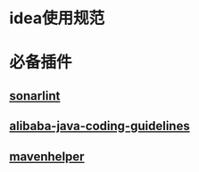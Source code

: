 # idea使用规范

# 必备插件

## [sonarlint](https://www.sonarlint.org/intellij/)

## [alibaba-java-coding-guidelines](https://plugins.jetbrains.com/plugin/10046-alibaba-java-coding-guidelines/)

## [mavenhelper](https://plugins.jetbrains.com/plugin/7179-maven-helper)
